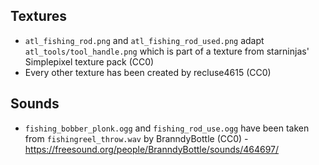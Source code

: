 ## Textures

- `atl_fishing_rod.png` and `atl_fishing_rod_used.png` adapt `atl_tools/tool_handle.png` which is part of a texture from starninjas' Simplepixel texture pack (CC0)
- Every other texture has been created by recluse4615 (CC0)

## Sounds
- `fishing_bobber_plonk.ogg` and `fishing_rod_use.ogg` have been taken from `fishingreel_throw.wav` by BranndyBottle (CC0) - https://freesound.org/people/BranndyBottle/sounds/464697/